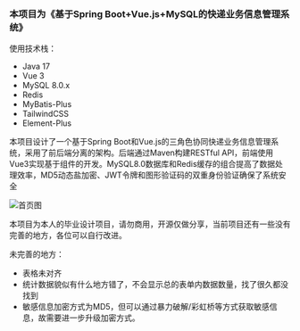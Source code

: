 ### 本项目为《基于Spring Boot+Vue.js+MySQL的快递业务信息管理系统》

使用技术栈：

- Java 17
- Vue 3
- MySQL 8.0.x
- Redis
- MyBatis-Plus
- TailwindCSS
- Element-Plus

本项目设计了一个基于Spring Boot和Vue.js的三角色协同快递业务信息管理系统，采用了前后端分离的架构。后端通过Maven构建RESTful API，前端使用Vue3实现基于组件的开发。MySQL8.0数据库和Redis缓存的组合提高了数据处理效率，MD5动态盐加密、JWT令牌和图形验证码的双重身份验证确保了系统安全

![首页图](C:\Users\gan\Desktop\GraduationProject\图\首页图.png)



本项目为本人的毕业设计项目，请勿商用，开源仅做分享，当前项目还有一些没有完善的地方，各位可以自行改进。

未完善的地方：

- 表格未对齐
- 统计数据貌似有什么地方错了，不会显示总的表单内数据数量，找了很久都没找到
- 敏感信息加密方式为MD5，但可以通过暴力破解/彩虹桥等方式获取敏感信息，故需要进一步升级加密方式。

